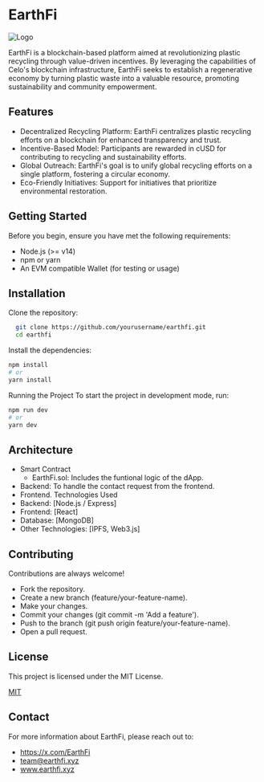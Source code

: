 # EarthFi

![Logo]("./frontend/public/EarthFi.png)

EarthFi is a blockchain-based platform aimed at revolutionizing plastic recycling through value-driven incentives. By leveraging the capabilities of Celo's blockchain infrastructure, EarthFi seeks to establish a regenerative economy by turning plastic waste into a valuable resource, promoting sustainability and community empowerment.


## Features

- Decentralized Recycling Platform: EarthFi centralizes plastic recycling efforts on a blockchain for enhanced transparency and trust.
- Incentive-Based Model: Participants are rewarded in cUSD for contributing to recycling and sustainability efforts.
- Global Outreach: EarthFi's goal is to unify global recycling efforts on a single platform, fostering a circular economy.
- Eco-Friendly Initiatives: Support for initiatives that prioritize environmental restoration.

## Getting Started

Before you begin, ensure you have met the following requirements:

- Node.js (>= v14)
- npm or yarn
- An EVM compatible Wallet (for testing or usage)


## Installation

Clone the repository:

```bash
  git clone https://github.com/yourusername/earthfi.git
  cd earthfi
```

Install the dependencies:
```bash
npm install
# or
yarn install
```

Running the Project
To start the project in development mode, run:

```bash
npm run dev
# or
yarn dev
```

## Architecture

- Smart Contract
  - EarthFi.sol: Includes the funtional logic of the dApp.
- Backend: To handle the contact request from the frontend.
- Frontend.
Technologies Used
- Backend: [Node.js / Express]
- Frontend: [React]
- Database: [MongoDB]
- Other Technologies: [IPFS, Web3.js]


## Contributing

Contributions are always welcome!

- Fork the repository.
- Create a new branch (feature/your-feature-name).
- Make your changes.
- Commit your changes (git commit -m 'Add a feature').
- Push to the branch (git push origin feature/your-feature-name).
- Open a pull request.

## License

This project is licensed under the MIT License.

[MIT](https://github.com/Earthfi/Earthfi/blob/main/LICENSE)

## Contact
For more information about EarthFi, please reach out to:

- https://x.com/EarthFi
- team@earthfi.xyz
- www.earthfi.xyz

